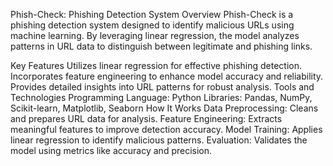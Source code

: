 Phish-Check: Phishing Detection System
Overview
Phish-Check is a phishing detection system designed to identify malicious URLs using machine learning. By leveraging linear regression, the model analyzes patterns in URL data to distinguish between legitimate and phishing links.

Key Features
Utilizes linear regression for effective phishing detection.
Incorporates feature engineering to enhance model accuracy and reliability.
Provides detailed insights into URL patterns for robust analysis.
Tools and Technologies
Programming Language: Python
Libraries: Pandas, NumPy, Scikit-learn, Matplotlib, Seaborn
How It Works
Data Preprocessing: Cleans and prepares URL data for analysis.
Feature Engineering: Extracts meaningful features to improve detection accuracy.
Model Training: Applies linear regression to identify malicious patterns.
Evaluation: Validates the model using metrics like accuracy and precision.
